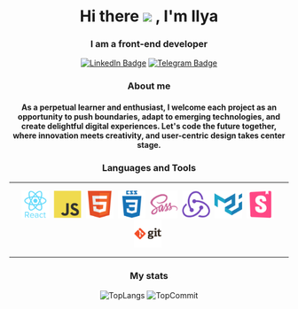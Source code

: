 <h1 align="center">Hi there <img src="https://github.com/blackcater/blackcater/raw/main/images/Hi.gif" height="32"/> , I'm Ilya</h1>
<h3 align="center">I am a front-end developer</h3>
<div align="center">
  <a href="https://www.linkedin.com/in/chepelove/"><img src="https://img.shields.io/badge/LinkedIn-blue?style=for-the-badge&logo=linkedin&logoColor=white" alt="LinkedIn Badge"/></a>
  <a href="https://t.me/chepe1ove"><img src="https://img.shields.io/badge/Telegram-blue?style=for-the-badge&logo=telegram&logoColor=white" alt="Telegram Badge"/></a>
</div>

<h3 align="center">About me</h3>
<h4 align="center">As a perpetual learner and enthusiast, I welcome each project as an opportunity to push boundaries, adapt to emerging technologies, and create delightful digital experiences. Let's code the future together, where innovation meets creativity, and user-centric design takes center stage.</h4>

<h3 align="center">Languages and Tools </h3>

---

<div align="center">
  <img src="https://github.com/devicons/devicon/blob/master/icons/react/react-original-wordmark.svg" title="React" alt="React" width="50" height="50"/>&nbsp;
  <img src="https://github.com/devicons/devicon/blob/master/icons/javascript/javascript-original.svg" title="JavaScript" alt="JavaScript" width="50" height="50"/>&nbsp;
  <img src="https://github.com/devicons/devicon/blob/master/icons/html5/html5-original.svg" title="HTML5" alt="HTML" width="50" height="50"/>&nbsp;
  <img src="https://github.com/devicons/devicon/blob/master/icons/css3/css3-plain-wordmark.svg"  title="CSS3" alt="CSS" width="50" height="50"/>&nbsp;
  <img src="https://github.com/devicons/devicon/blob/master/icons/sass/sass-original.svg"  title="Sass" alt="Sass" width="50" height="50"/>&nbsp;
  <img src="https://github.com/devicons/devicon/blob/master/icons/redux/redux-original.svg" title="Redux" alt="Redux " width="50" height="50"/>&nbsp;
  <img src="https://github.com/devicons/devicon/blob/master/icons/materialui/materialui-original.svg" title="Material UI" alt="Material UI" width="50" height="50"/>&nbsp;
 <img src="https://github.com/devicons/devicon/blob/master/icons/storybook/storybook-original.svg" title="Storybook" alt="Storybook" width="50" height="50"/>&nbsp;
 <img src="https://github.com/devicons/devicon/blob/master/icons/git/git-original-wordmark.svg" title="Git" **alt="Git" width="50" height="50"/>&nbsp;
</div>

---

<h3 align="center">My stats</h3>
<div align="center">
<img alt="TopLangs" src="https://github-profile-summary-cards.vercel.app/api/cards/repos-per-language?username=chepeLove&theme=github_dark"/>
<img alt="TopCommit" src="https://github-profile-summary-cards.vercel.app/api/cards/most-commit-language?username=chepeLove&theme=github_dark"/>
</div>
